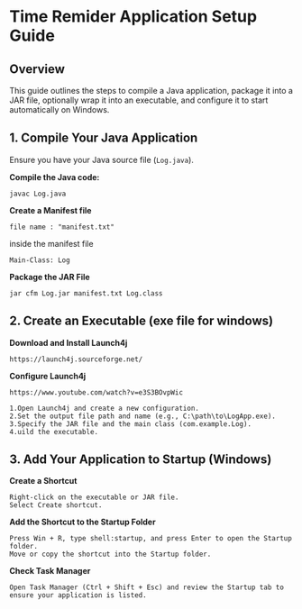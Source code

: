 # Time Remider Application Setup Guide

## Overview

This guide outlines the steps to compile a Java application, package it into a JAR file, optionally wrap it into an executable, and configure it to start automatically on Windows.

## 1. Compile Your Java Application

Ensure you have your Java source file (`Log.java`).

**Compile the Java code:**

```
javac Log.java
```

**Create a Manifest file**
```
file name : "manifest.txt"
```
inside the manifest file 
```
Main-Class: Log
```

**Package the JAR File**

```
jar cfm Log.jar manifest.txt Log.class
```

## 2. Create an Executable (exe file for windows)

**Download and Install Launch4j**

```
https://launch4j.sourceforge.net/
```

**Configure Launch4j**
```
https://www.youtube.com/watch?v=e3S3BOvpWic
```
```
1.Open Launch4j and create a new configuration.
2.Set the output file path and name (e.g., C:\path\to\LogApp.exe).
3.Specify the JAR file and the main class (com.example.Log).
4.uild the executable.
```

## 3. Add Your Application to Startup (Windows)

**Create a Shortcut**

```
Right-click on the executable or JAR file.
Select Create shortcut.
```

**Add the Shortcut to the Startup Folder**

```
Press Win + R, type shell:startup, and press Enter to open the Startup folder.
Move or copy the shortcut into the Startup folder.
```

**Check Task Manager**

```
Open Task Manager (Ctrl + Shift + Esc) and review the Startup tab to ensure your application is listed.
```
